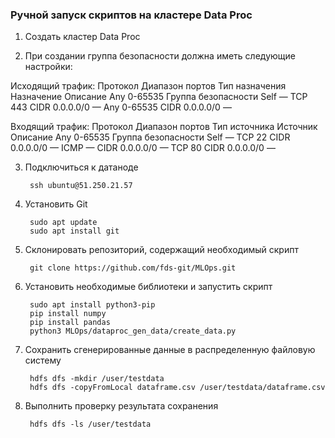 ### Ручной запуск скриптов на кластере Data Proc

1) Создать кластер Data Proc

2) При создании группа безопасности должна иметь следующие настройки:

Исходящий трафик:
Протокол	Диапазон портов	Тип назначения			Назначение	Описание
Any			0-65535			Группа безопасности		Self		—
TCP			443				CIDR					0.0.0.0/0 	—
Any			0-65535			CIDR					0.0.0.0/0 	—

Входящий трафик:
Протокол	Диапазон портов	Тип источника			Источник	Описание
Any			0-65535			Группа безопасности		Self		—
TCP			22				CIDR					0.0.0.0/0 	—
ICMP		—				CIDR					0.0.0.0/0 	—
TCP			80				CIDR					0.0.0.0/0 	—

3) Подключиться к датаноде

		ssh ubuntu@51.250.21.57

4) Установить Git

		sudo apt update
		sudo apt install git

5) Склонировать репозиторий, содержащий необходимый скрипт

		git clone https://github.com/fds-git/MLOps.git

6) Установить необходимые библиотеки и запустить скрипт

		sudo apt install python3-pip
		pip install numpy
		pip install pandas
		python3 MLOps/dataproc_gen_data/create_data.py

7) Сохранить сгенерированные данные в распределенную файловую систему

		hdfs dfs -mkdir /user/testdata
		hdfs dfs -copyFromLocal dataframe.csv /user/testdata/dataframe.csv

8) Выполнить проверку результата сохранения

		hdfs dfs -ls /user/testdata